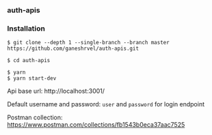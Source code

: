 ### auth-apis


### Installation
```shell
$ git clone --depth 1 --single-branch --branch master https://github.com/ganeshrvel/auth-apis.git

$ cd auth-apis
```

```shell
$ yarn
$ yarn start-dev
```
Api base url: http://localhost:3001/

Default username and password: `user` and `password` for login endpoint

Postman collection: https://www.postman.com/collections/fb1543b0eca37aac7525
